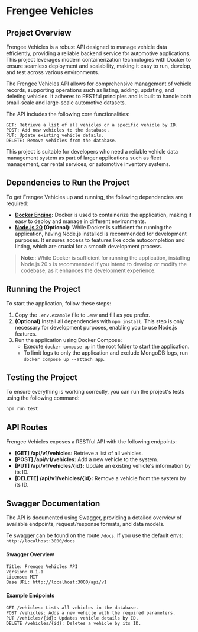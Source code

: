 # Frengee Vehicles

## Project Overview

Frengee Vehicles is a robust API designed to manage vehicle data efficiently, providing a reliable backend service for automotive applications. This project leverages modern containerization technologies with Docker to ensure seamless deployment and scalability, making it easy to run, develop, and test across various environments.

The Frengee Vehicles API allows for comprehensive management of vehicle records, supporting operations such as listing, adding, updating, and deleting vehicles. It adheres to RESTful principles and is built to handle both small-scale and large-scale automotive datasets.

The API includes the following core functionalities:

    GET: Retrieve a list of all vehicles or a specific vehicle by ID.
    POST: Add new vehicles to the database.
    PUT: Update existing vehicle details.
    DELETE: Remove vehicles from the database.

This project is suitable for developers who need a reliable vehicle data management system as part of larger applications such as fleet management, car rental services, or automotive inventory systems.

## Dependencies to Run the Project

To get Frengee Vehicles up and running, the following dependencies are required:

- **[Docker Engine](https://docs.docker.com/engine/install/):** Docker is used to containerize the application, making it easy to deploy and manage in different environments.
- **[Node.js 20](https://nodejs.org/en/download/package-manager) (Optional):** While Docker is sufficient for running the application, having Node.js installed is recommended for development purposes. It ensures access to features like code autocompletion and linting, which are crucial for a smooth development process.

> **Note:**: While Docker is sufficient for running the application, installing Node.js 20.x is recommended if you intend to develop or modify the codebase, as it enhances the development experience.

## Running the Project

To start the application, follow these steps:

1. Copy the `.env.example` file to `.env` and fill as you prefer. 
2. **(Optional)** Install all dependencies with `npm install`. This step is only necessary for development purposes, enabling you to use Node.js features.
3. Run the application using Docker Compose:
   - Execute `docker compose up` in the root folder to start the application.
   - To limit logs to only the application and exclude MongoDB logs, run `docker compose up --attach app`.

## Testing the Project

To ensure everything is working correctly, you can run the project's tests using the following command:

```bash
npm run test
```

## API Routes

Frengee Vehicles exposes a RESTful API with the following endpoints:

- **[GET] /api/v1/vehicles:** Retrieve a list of all vehicles.
- **[POST] /api/v1/vehicles:** Add a new vehicle to the system.
- **[PUT] /api/v1/vehicles/{id}:** Update an existing vehicle's information by its ID.
- **[DELETE] /api/v1/vehicles/{id}:** Remove a vehicle from the system by its ID.

## Swagger Documentation

The API is documented using Swagger, providing a detailed overview of available endpoints, request/response formats, and data models.

Te swagger can be found on the route `/docs`. If you use the default envs: `http://localhost:3000/docs`

#### Swagger Overview

    Title: Frengee Vehicles API
    Version: 0.1.1
    License: MIT
    Base URL: http://localhost:3000/api/v1

#### Example Endpoints

    GET /vehicles: Lists all vehicles in the database.
    POST /vehicles: Adds a new vehicle with the required parameters.
    PUT /vehicles/{id}: Updates vehicle details by ID.
    DELETE /vehicles/{id}: Deletes a vehicle by its ID.